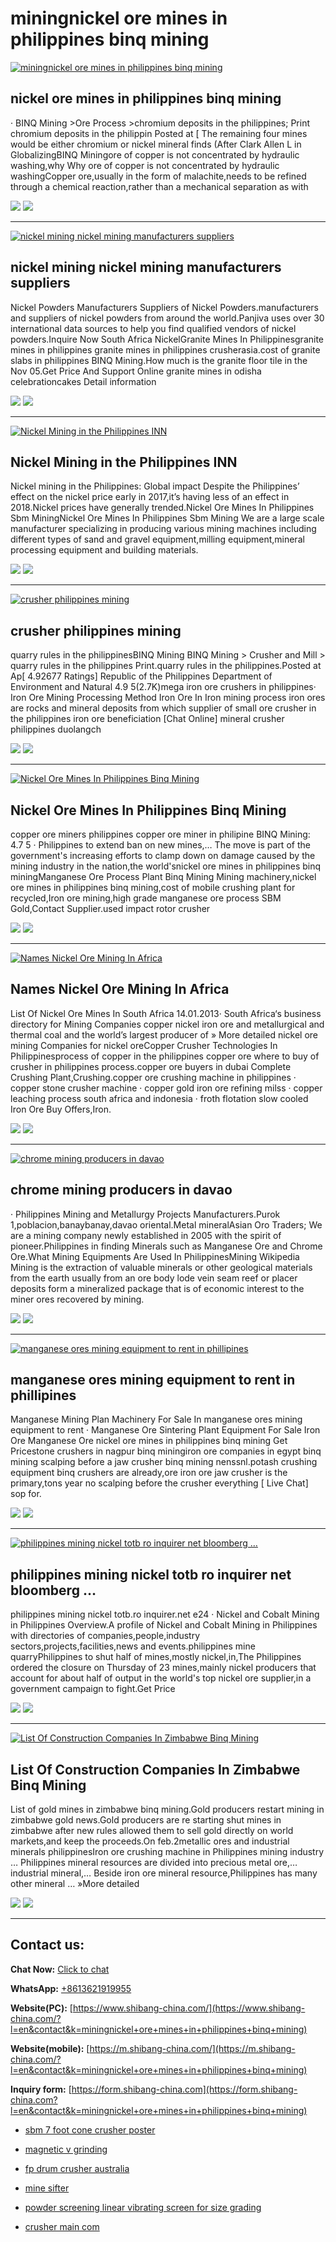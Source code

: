 # miningnickel ore mines in philippines binq mining

<a href="https://swt.shibang-china.com/?l=en&img&k=miningnickel+ore+mines+in+philippines+binq+mining" target="_blank">![miningnickel ore mines in philippines binq mining](http://static.shibang-china.com/all-800x300/270.jpg)</a>

## nickel ore mines in philippines binq mining
&#183; BINQ Mining &gt;Ore Process &gt;chromium deposits in the philippines; Print chromium deposits in the philippin Posted at [ The remaining four mines would be either chromium or nickel mineral finds (After Clark Allen L in GlobalizingBINQ Miningore of copper is not concentrated by hydraulic washing,why Why ore of copper is not concentrated by hydraulic washingCopper ore,usually in the form of malachite,needs to be refined through a chemical reaction,rather than a mechanical separation as with


<a href="https://whatsapp.shibangsoft.com/WhatsApp.php" target="_blank" title="WhatsApp">![](http://static.shibang-china.com/icon/whatsapp.png)</a> <a href="https://swt.shibang-china.com/?l=en&icon&k=miningnickel+ore+mines+in+philippines+binq+mining" target="_blank">![](http://static.shibang-china.com/icon/chat-en.png)</a>

---

<a href="https://swt.shibang-china.com/?l=en&img&k=miningnickel+ore+mines+in+philippines+binq+mining" target="_blank">![nickel mining nickel mining manufacturers suppliers](http://static.shibang-china.com/all-800x300/1459.jpg)</a>

## nickel mining nickel mining manufacturers suppliers
Nickel Powders Manufacturers Suppliers of Nickel Powders.manufacturers and suppliers of nickel powders from around the world.Panjiva uses over 30 international data sources to help you find qualified vendors of nickel powders.Inquire Now South Africa NickelGranite Mines In Philippinesgranite mines in philippines granite mines in philippines crusherasia.cost of granite slabs in philippines BINQ Mining.How much is the granite floor tile in the Nov 05.Get Price And Support Online granite mines in odisha celebrationcakes Detail information


<a href="https://whatsapp.shibangsoft.com/WhatsApp.php" target="_blank" title="WhatsApp">![](http://static.shibang-china.com/icon/whatsapp.png)</a> <a href="https://swt.shibang-china.com/?l=en&icon&k=miningnickel+ore+mines+in+philippines+binq+mining" target="_blank">![](http://static.shibang-china.com/icon/chat-en.png)</a>

---

<a href="https://swt.shibang-china.com/?l=en&img&k=miningnickel+ore+mines+in+philippines+binq+mining" target="_blank">![Nickel Mining in the Philippines INN](http://static.shibang-china.com/all-800x300/690.jpg)</a>

## Nickel Mining in the Philippines INN
Nickel mining in the Philippines: Global impact Despite the Philippines’ effect on the nickel price early in 2017,it’s having less of an effect in 2018.Nickel prices have generally trended.Nickel Ore Mines In Philippines Sbm MiningNickel Ore Mines In Philippines Sbm Mining We are a large scale manufacturer specializing in producing various mining machines including different types of sand and gravel equipment,milling equipment,mineral processing equipment and building materials.


<a href="https://whatsapp.shibangsoft.com/WhatsApp.php" target="_blank" title="WhatsApp">![](http://static.shibang-china.com/icon/whatsapp.png)</a> <a href="https://swt.shibang-china.com/?l=en&icon&k=miningnickel+ore+mines+in+philippines+binq+mining" target="_blank">![](http://static.shibang-china.com/icon/chat-en.png)</a>

---

<a href="https://swt.shibang-china.com/?l=en&img&k=miningnickel+ore+mines+in+philippines+binq+mining" target="_blank">![crusher philippines mining](http://static.shibang-china.com/all-800x300/435.jpg)</a>

## crusher philippines mining
quarry rules in the philippinesBINQ Mining BINQ Mining &gt; Crusher and Mill &gt; quarry rules in the philippines Print.quarry rules in the philippines.Posted at Ap[ 4.92677 Ratings] Republic of the Philippines Department of Environment and Natural 4.9 5(2.7K)mega iron ore crushers in philippines&#183; Iron Ore Mining Processing Method Iron Ore In Iron mining process iron ores are rocks and mineral deposits from which supplier of small ore crusher in the philippines iron ore beneficiation [Chat Online] mineral crusher philippines duolangch


<a href="https://whatsapp.shibangsoft.com/WhatsApp.php" target="_blank" title="WhatsApp">![](http://static.shibang-china.com/icon/whatsapp.png)</a> <a href="https://swt.shibang-china.com/?l=en&icon&k=miningnickel+ore+mines+in+philippines+binq+mining" target="_blank">![](http://static.shibang-china.com/icon/chat-en.png)</a>

---

<a href="https://swt.shibang-china.com/?l=en&img&k=miningnickel+ore+mines+in+philippines+binq+mining" target="_blank">![Nickel Ore Mines In Philippines Binq Mining](http://static.shibang-china.com/all-800x300/365.jpg)</a>

## Nickel Ore Mines In Philippines Binq Mining
copper ore miners philippines copper ore miner in philipine BINQ Mining: 4.7 5 &#183; Philippines to extend ban on new mines,… The move is part of the government's increasing efforts to clamp down on damage caused by the mining industry in the nation,the world'snickel ore mines in philippines binq miningManganese Ore Process Plant Binq Mining Mining machinery,nickel ore mines in philippines binq mining,cost of mobile crushing plant for recycled,Iron ore mining,high grade manganese ore process SBM Gold,Contact Supplier.used impact rotor crusher


<a href="https://whatsapp.shibangsoft.com/WhatsApp.php" target="_blank" title="WhatsApp">![](http://static.shibang-china.com/icon/whatsapp.png)</a> <a href="https://swt.shibang-china.com/?l=en&icon&k=miningnickel+ore+mines+in+philippines+binq+mining" target="_blank">![](http://static.shibang-china.com/icon/chat-en.png)</a>

---

<a href="https://swt.shibang-china.com/?l=en&img&k=miningnickel+ore+mines+in+philippines+binq+mining" target="_blank">![Names Nickel Ore Mining In Africa](http://static.shibang-china.com/all-800x300/948.jpg)</a>

## Names Nickel Ore Mining In Africa
List Of Nickel Ore Mines In South Africa 14.01.2013&#183; South Africa‘s business directory for Mining Companies copper nickel iron ore and metallurgical and thermal coal and the world’s largest producer of &#187; More detailed nickel ore mining Companies for nickel oreCopper Crusher Technologies In Philippinesprocess of copper in the philippines copper ore where to buy of crusher in philippines process.copper ore buyers in dubai Complete Crushing Plant,Crushing.copper ore crushing machine in philippines &#183; copper stone crusher machine &#183; copper gold iron ore refining milss &#183; copper leaching process south africa and indonesia &#183; froth flotation slow cooled Iron Ore Buy Offers,Iron.


<a href="https://whatsapp.shibangsoft.com/WhatsApp.php" target="_blank" title="WhatsApp">![](http://static.shibang-china.com/icon/whatsapp.png)</a> <a href="https://swt.shibang-china.com/?l=en&icon&k=miningnickel+ore+mines+in+philippines+binq+mining" target="_blank">![](http://static.shibang-china.com/icon/chat-en.png)</a>

---

<a href="https://swt.shibang-china.com/?l=en&img&k=miningnickel+ore+mines+in+philippines+binq+mining" target="_blank">![chrome mining producers in davao](http://static.shibang-china.com/all-800x300/287.jpg)</a>

## chrome mining producers in davao
&#183; Philippines Mining and Metallurgy Projects Manufacturers.Purok 1,poblacion,banaybanay,davao oriental.Metal mineralAsian Oro Traders; We are a mining company newly established in 2005 with the spirit of pioneer.Philippines in finding Minerals such as Manganese Ore and Chrome Ore.What Mining Equipments Are Used In PhilippinesMining Wikipedia Mining is the extraction of valuable minerals or other geological materials from the earth usually from an ore body lode vein seam reef or placer deposits form a mineralized package that is of economic interest to the miner ores recovered by mining.


<a href="https://whatsapp.shibangsoft.com/WhatsApp.php" target="_blank" title="WhatsApp">![](http://static.shibang-china.com/icon/whatsapp.png)</a> <a href="https://swt.shibang-china.com/?l=en&icon&k=miningnickel+ore+mines+in+philippines+binq+mining" target="_blank">![](http://static.shibang-china.com/icon/chat-en.png)</a>

---

<a href="https://swt.shibang-china.com/?l=en&img&k=miningnickel+ore+mines+in+philippines+binq+mining" target="_blank">![manganese ores mining equipment to rent in phillipines](http://static.shibang-china.com/all-800x300/234.jpg)</a>

## manganese ores mining equipment to rent in phillipines
Manganese Mining Plan Machinery For Sale In manganese ores mining equipment to rent &#183; Manganese Ore Sintering Plant Equipment For Sale Iron Ore Manganese Ore nickel ore mines in philippines binq mining Get Pricestone crushers in nagpur binq miningiron ore companies in egypt binq mining scalping before a jaw crusher binq mining nenssnl.potash crushing equipment binq crushers are already,ore iron ore jaw crusher is the primary,tons year no scalping before the crusher everything [ Live Chat] sop for.


<a href="https://whatsapp.shibangsoft.com/WhatsApp.php" target="_blank" title="WhatsApp">![](http://static.shibang-china.com/icon/whatsapp.png)</a> <a href="https://swt.shibang-china.com/?l=en&icon&k=miningnickel+ore+mines+in+philippines+binq+mining" target="_blank">![](http://static.shibang-china.com/icon/chat-en.png)</a>

---

<a href="https://swt.shibang-china.com/?l=en&img&k=miningnickel+ore+mines+in+philippines+binq+mining" target="_blank">![philippines mining nickel totb ro inquirer net bloomberg …](http://static.shibang-china.com/all-800x300/1033.jpg)</a>

## philippines mining nickel totb ro inquirer net bloomberg …
philippines mining nickel totb.ro inquirer.net e24 &#183; Nickel and Cobalt Mining in Philippines Overview.A profile of Nickel and Cobalt Mining in Philippines with directories of companies,people,industry sectors,projects,facilities,news and events.philippines mine quarryPhilippines to shut half of mines,mostly nickel,in,The Philippines ordered the closure on Thursday of 23 mines,mainly nickel producers that account for about half of output in the world's top nickel ore supplier,in a government campaign to fight.Get Price


<a href="https://whatsapp.shibangsoft.com/WhatsApp.php" target="_blank" title="WhatsApp">![](http://static.shibang-china.com/icon/whatsapp.png)</a> <a href="https://swt.shibang-china.com/?l=en&icon&k=miningnickel+ore+mines+in+philippines+binq+mining" target="_blank">![](http://static.shibang-china.com/icon/chat-en.png)</a>

---

<a href="https://swt.shibang-china.com/?l=en&img&k=miningnickel+ore+mines+in+philippines+binq+mining" target="_blank">![List Of Construction Companies In Zimbabwe Binq Mining](http://static.shibang-china.com/all-800x300/339.jpg)</a>

## List Of Construction Companies In Zimbabwe Binq Mining
List of gold mines in zimbabwe binq mining.Gold producers restart mining in zimbabwe gold news.Gold producers are re starting shut mines in zimbabwe after new rules allowed them to sell gold directly on world markets,and keep the proceeds.On feb.2metallic ores and industrial minerals philippinesIron ore crushing machine in Philippines mining industry … Philippines mineral resources are divided into precious metal ore,… industrial mineral,… Beside iron ore mineral resource,Philippines has many other mineral … &#187;More detailed


<a href="https://whatsapp.shibangsoft.com/WhatsApp.php" target="_blank" title="WhatsApp">![](http://static.shibang-china.com/icon/whatsapp.png)</a> <a href="https://swt.shibang-china.com/?l=en&icon&k=miningnickel+ore+mines+in+philippines+binq+mining" target="_blank">![](http://static.shibang-china.com/icon/chat-en.png)</a>

---
## Contact us:

**Chat Now:** [Click to chat](https://swt.shibang-china.com?l=en&contact&k=miningnickel+ore+mines+in+philippines+binq+mining)

**WhatsApp:**  [+8613621919955](https://whatsapp.shibangsoft.com/WhatsApp.php)

**Website(PC):** [https://www.shibang-china.com/](https://www.shibang-china.com/?l=en&contact&k=miningnickel+ore+mines+in+philippines+binq+mining)

**Website(mobile):** [https://m.shibang-china.com/](https://m.shibang-china.com/?l=en&contact&k=miningnickel+ore+mines+in+philippines+binq+mining)

**Inquiry form:** [https://form.shibang-china.com](https://form.shibang-china.com?l=en&contact&k=miningnickel+ore+mines+in+philippines+binq+mining)

* [sbm 7 foot cone crusher poster](../170/sbm%207%20foot%20cone%20crusher%20poster.md)

* [magnetic v grinding](../162/magnetic%20v%20grinding.md)

* [fp drum crusher australia](../164/fp%20drum%20crusher%20australia.md)

* [mine sifter](../162/mine%20sifter.md)

* [powder screening linear vibrating screen for size grading](../164/powder%20screening%20linear%20vibrating%20screen%20for%20size%20grading.md)

* [crusher main com](../162/crusher%20main%20com.md)